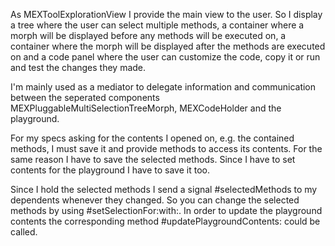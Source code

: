As MEXToolExplorationView I provide the main view to the user. So I display a tree where the user can select multiple methods, a container where a morph will be displayed before any methods will be executed on, a container where the morph will be displayed after the methods are executed on and a code panel where the user can customize the code, copy it or run and test the changes they made.

I'm mainly used as a mediator to delegate information and communication between the seperated components MEXPluggableMultiSelectionTreeMorph, MEXCodeHolder and the playground.

For my specs asking for the contents I opened on, e.g. the contained methods, I must save it and provide methods to access its contents. For the same reason I have to save the selected methods. Since I have to set contents for the playground I have to save it too.

Since I hold the selected methods I send a signal #selectedMethods to my dependents whenever they changed. So you can change the selected methods by using #setSelectionFor:with:. In order to update the playground contents the corresponding method #updatePlaygroundContents: could be called.
